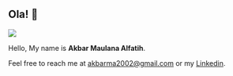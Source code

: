## Ola! 👋

![](https://komarev.com/ghpvc/?username=afthdev&style=flat)

Hello, My name is **Akbar Maulana Alfatih**.

Feel free to reach me at akbarma2002@gmail.com or my [Linkedin](https://www.linkedin.com/in/akbar-alfatih).
